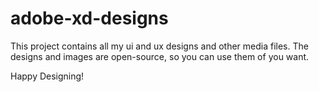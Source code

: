 # adobe-xd-designs

This project contains all my ui and ux designs and other media files.
The designs and images are open-source, so you can use them of you want.


Happy Designing!

